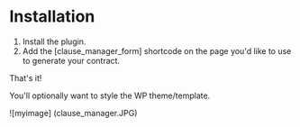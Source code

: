 # Installation
1. Install the plugin.
2. Add the [clause_manager_form] shortcode on the page you'd like to use to generate your contract.

That's it!

You'll optionally want to style the WP theme/template.

![myimage] (clause_manager.JPG)
